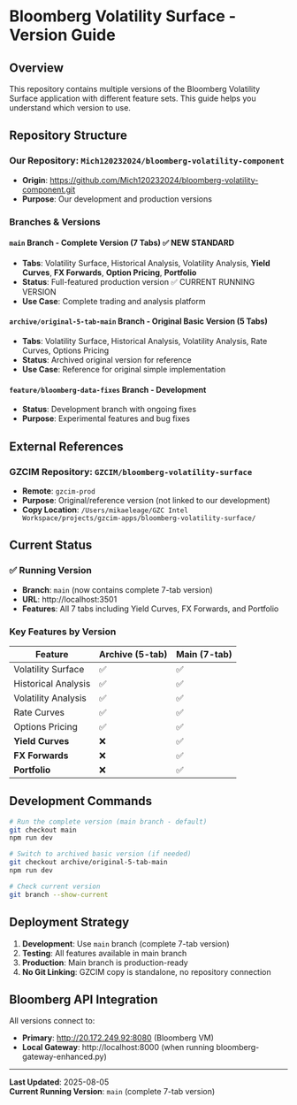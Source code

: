 # Bloomberg Volatility Surface - Version Guide

## Overview
This repository contains multiple versions of the Bloomberg Volatility Surface application with different feature sets. This guide helps you understand which version to use.

## Repository Structure

### Our Repository: `Mich120232024/bloomberg-volatility-component`
- **Origin**: https://github.com/Mich120232024/bloomberg-volatility-component.git
- **Purpose**: Our development and production versions

### Branches & Versions

#### `main` Branch - Complete Version (7 Tabs) ✅ NEW STANDARD
- **Tabs**: Volatility Surface, Historical Analysis, Volatility Analysis, **Yield Curves**, **FX Forwards**, **Option Pricing**, **Portfolio**
- **Status**: Full-featured production version ✅ CURRENT RUNNING VERSION
- **Use Case**: Complete trading and analysis platform

#### `archive/original-5-tab-main` Branch - Original Basic Version (5 Tabs)
- **Tabs**: Volatility Surface, Historical Analysis, Volatility Analysis, Rate Curves, Options Pricing
- **Status**: Archived original version for reference
- **Use Case**: Reference for original simple implementation

#### `feature/bloomberg-data-fixes` Branch - Development
- **Status**: Development branch with ongoing fixes
- **Purpose**: Experimental features and bug fixes

## External References

### GZCIM Repository: `GZCIM/bloomberg-volatility-surface`
- **Remote**: `gzcim-prod` 
- **Purpose**: Original/reference version (not linked to our development)
- **Copy Location**: `/Users/mikaeleage/GZC Intel Workspace/projects/gzcim-apps/bloomberg-volatility-surface/`

## Current Status

### ✅ Running Version
- **Branch**: `main` (now contains complete 7-tab version)
- **URL**: http://localhost:3501
- **Features**: All 7 tabs including Yield Curves, FX Forwards, and Portfolio

### Key Features by Version

| Feature | Archive (5-tab) | Main (7-tab) |
|---------|-------------|-------------------|
| Volatility Surface | ✅ | ✅ |
| Historical Analysis | ✅ | ✅ |
| Volatility Analysis | ✅ | ✅ |
| Rate Curves | ✅ | ✅ |
| Options Pricing | ✅ | ✅ |
| **Yield Curves** | ❌ | ✅ |
| **FX Forwards** | ❌ | ✅ |
| **Portfolio** | ❌ | ✅ |

## Development Commands

```bash
# Run the complete version (main branch - default)
git checkout main
npm run dev

# Switch to archived basic version (if needed)
git checkout archive/original-5-tab-main
npm run dev

# Check current version
git branch --show-current
```

## Deployment Strategy

1. **Development**: Use `main` branch (complete 7-tab version)
2. **Testing**: All features available in main branch
3. **Production**: Main branch is production-ready
4. **No Git Linking**: GZCIM copy is standalone, no repository connection

## Bloomberg API Integration

All versions connect to:
- **Primary**: http://20.172.249.92:8080 (Bloomberg VM)
- **Local Gateway**: http://localhost:8000 (when running bloomberg-gateway-enhanced.py)

---

**Last Updated**: 2025-08-05  
**Current Running Version**: `main` (complete 7-tab version)